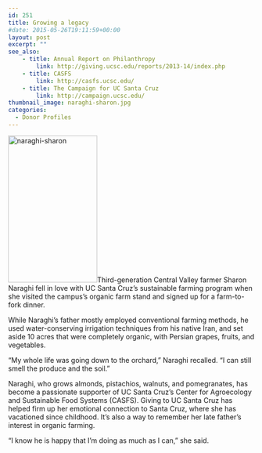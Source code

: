 ```yaml
---
id: 251
title: Growing a legacy
#date: 2015-05-26T19:11:59+00:00
layout: post
excerpt: ""
see_also:
	- title: Annual Report on Philanthropy
		link: http://giving.ucsc.edu/reports/2013-14/index.php
	- title: CASFS
		link: http://casfs.ucsc.edu/
	- title: The Campaign for UC Santa Cruz
		link: http://campaign.ucsc.edu/
thumbnail_image: naraghi-sharon.jpg
categories:
  - Donor Profiles
---
```

<img class="alignright size-medium wp-image-252" src="http://live-ucsc-giving.pantheonsite.io/wp-content/uploads/2017/08/naraghi-sharon-182x300.jpg" alt="naraghi-sharon" width="182" height="300" srcset="https://ucsc-giving.lndo.site/wp-content/uploads/2017/08/naraghi-sharon-182x300.jpg 182w, https://ucsc-giving.lndo.site/wp-content/uploads/2017/08/naraghi-sharon.jpg 293w" sizes="(max-width: 182px) 100vw, 182px" />Third-generation Central Valley farmer Sharon Naraghi fell in love with UC Santa Cruz&#8217;s sustainable farming program when she visited the campus&#8217;s organic farm stand and signed up for a farm-to-fork dinner.

While Naraghi&#8217;s father mostly employed conventional farming methods, he used water-conserving irrigation techniques from his native Iran, and set aside 10 acres that were completely organic, with Persian grapes, fruits, and vegetables.

&#8220;My whole life was going down to the orchard,&#8221; Naraghi recalled. &#8220;I can still smell the produce and the soil.&#8221;

Naraghi, who grows almonds, pistachios, walnuts, and pomegranates, has become a passionate supporter of UC Santa Cruz&#8217;s Center for Agroecology and Sustainable Food Systems (CASFS). Giving to UC Santa Cruz has helped firm up her emotional connection to Santa Cruz, where she has vacationed since childhood. It&#8217;s also a way to remember her late father&#8217;s interest in organic farming.

&#8220;I know he is happy that I&#8217;m doing as much as I can,&#8221; she said.
